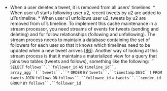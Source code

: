 *  When a user deletes a tweet, it is removed from all users’ timelines. *  When user u1 starts following user u2, recent tweets by u2 are added to
u1’s timeline. *  When user u1 unfollows user u2, tweets by u2 are removed from u1’s
timeline. To implement this cache maintenance in a stream processor, you need streams of events for tweets
(sending and deleting) and for follow relationships (following and unfollowing). The stream process
needs to maintain a database containing the set of followers for each user so that it knows which
timelines need to be updated when a new tweet arrives
[[86](ch11.html#SamzaNewsfeed)]. 
Another way of looking at this stream process is that it maintains a materialized view for a query
that joins two tables (tweets and follows), something like the following: ```
`SELECT` `follows``.``follower_id` `AS` `timeline_id``,`
  `array_agg``(``tweets``.``*` `ORDER` `BY` `tweets``.``timestamp` `DESC``)`
`FROM` `tweets`
`JOIN` `follows` `ON` `follows``.``followee_id` `=` `tweets``.``sender_id`
`GROUP` `BY` `follows``.``follower_id`
```